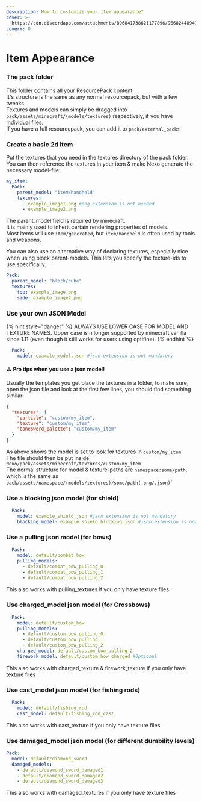 ```yaml
---
description: How to customize your item appearance?
cover: >-
  https://cdn.discordapp.com/attachments/896841738621177896/966824489490976798/unknown.png
coverY: 0
---
```


# Item Appearance

### The pack folder

This folder contains all your ResourcePack content.\
It's structure is the same as any normal resourcepack, but with a few tweaks.\
Textures and models can simply be dragged into `pack/assets/minecraft/(models/textures)` respectively, if you have individual files.\
If you have a full resourcepack, you can add it to `pack/external_packs`

### Create a basic 2d item

Put the textures that you need in the textures directory of the pack folder.\
You can then reference the textures in your item & make Nexo generate the necessary model-file:

```yaml
my_item:  
  Pack:
    parent_model: "item/handheld"
    textures:
      - example_image1.png #png extension is not needed
      - example_image2.png
```

The parent\_model field is required by minecraft.\
It is mainly used to inherit certain rendering properties of models.\
Most items will use `item/generated`, but `item/handheld` is often used by tools and weapons.

You can also use an alternative way of declaring textures, especially nice when using block parent-models. This lets you specify the texture-ids to use specifically.

```yaml
Pack:
  parent_model: "block/cube"
  textures:
    top: example_image.png
    side: example_image2.png
```

### Use your own JSON Model

{% hint style="danger" %}
ALWAYS USE LOWER CASE FOR MODEL AND TEXTURE NAMES. Upper case is n longer supported by minecraft vanilla since 1.11 (even though it still works for users using optifine).
{% endhint %}

```yaml
  Pack:
    model: example_model.json #json extension is not mandatory
```

#### ⚠️ Pro tips when you use a json model!

Usually the templates you get place the textures in a folder, to make sure, open the json file and look at the first few lines, you should find something similar:

```json
{
  "textures": {
    "particle": "custom/my_item",
    "texture": "custom/my_item",
    "bonesword_palette": "custom/my_item"
  }
}
```

As above shows the model is set to look for textures in `custom/my_item`\
The file should then be put inside `Nexo/pack/assets/minecraft/textures/custom/my_item`\
The normal structure for model & texture-paths are `namespace:some/path`, which is the same as `pack/assets/namespace/(models/textures)/some/path(.png/.json)`\`

### Use a blocking json model (for shield)

```yaml
  Pack:
    model: example_shield.json #json extension is not mandatory
    blocking_model: example_shield_blocking.json #json extension is not mandatory
```

### Use a pulling json model (for bows)

```yaml
  Pack:
    model: default/combat_bow
    pulling_models:
      - default/combat_bow_pulling_0
      - default/combat_bow_pulling_1
      - default/combat_bow_pulling_2
```

This also works with pulling\_textures if you only have texture files

### Use charged\_model json model (for Crossbows)

```yml
  Pack:
    model: default/custom_bow
    pulling_models:
      - default/custom_bow_pulling_0
      - default/custom_bow_pulling_1
      - default/custom_bow_pulling_2
    charged_model: default/custom_bow_pulling_2
    firework_model: default/custom_bow_charged #Optional
```

This also works with charged\_texture & firework\_texture if you only have texture files

### Use cast\_model json model (for fishing rods)

```yml
  Pack:
    model: default/fishing_rod
    cast_model: default/fishing_rod_cast
```

This also works with cast\_texture if you only have texture files

### Use damaged\_model json model (for different durability levels)

```yml
Pack:
  model: default/diamond_sword
  damaged_models:
    - default/diamond_sword_damaged1
    - default/diamond_sword_damaged2
    - default/diamond_sword_damaged3
```

This also works with damaged\_textures if you only have texture files

